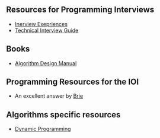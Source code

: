 ## Resources for Programming Interviews


- [Inerview Exepriences](https://www.reddit.com/r/cscareerquestions/comments/2lzc4h/big_collection_of_interview_preparation_links/)
- [Technical Interview Guide](https://www.reddit.com/r/cscareerquestions/comments/3ivn86/official_guide_to_studying_for_technical/)



## Books

- [Algorithm Design Manual](https://mimoza.marmara.edu.tr/~msakalli/cse706_12/SkienaTheAlgorithmDesignManual.pdf)


## Programming Resources for the IOI

- An excellent answer by [Brie](https://www.quora.com/What-are-the-best-resources-for-preparing-for-the-IOI)



## Algorithms specific resources 
- [Dynamic Programming ](https://people.computing.clemson.edu/~bcdean/dp_practice/)
 

